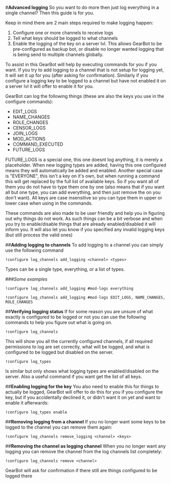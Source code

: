 #**Advanced logging**
So you want to do more then just log everything in a single channel? Then this guide is for you.

Keep in mind there are 2 main steps required to make logging happen:
1) Configure one or more channels to receive logs
2) Tell what keys should be logged to what channels
3) Enable the logging of the key on a server lvl. This allows GearBot to be pre-configured as backup bot, or disable no longer wanted logging that is being send to multiple channels globally.

To assist in this GearBot will help by executing commands for you if you want. If you try to add logging to a channel that is not setup for logging yet, it will set it up for you (after asking for confirmation). Similarly if you configure a logging key to be logged to a channel but have not enabled it on a server lvl it will offer to enable it for you. 

GearBot can log the following things (these are also the keys you use in the configure commands):
 - EDIT_LOGS
 - NAME_CHANGES
 - ROLE_CHANGES
 - CENSOR_LOGS
 - JOIN_LOGS
 - MOD_ACTIONS
 - COMMAND_EXECUTED
 - FUTURE_LOGS
 
FUTURE_LOGS is a special one, this one doesnt log anything, it is merely a placeholder. When new logging types are added, having this one configured means they will automatically be added and enabled.
Another special case is "EVERYONE", this isn't a key on it's own, but when running a command this will get replaced by the full list of available keys. So if you want all of them you do not have to type them one by one (also means that if you want all but one type, you can add everything, and then just remove the on you don't want).
All keys are case insensitive so you can type them in upper or lower case when using in the commands.

These commands are also made to be user friendly and help you in figuring out why things do not work. As such things can be a bit verbose and when you try to enable/disable things that are already enabled/disabled it will inform you. It will also let you know if you specified any invalid logging keys (but still process the valid ones)

##**Adding logging to channels**
To add logging to a channel you can simply use the following command
```
!configure log_channels add_logging <channel> <types>
```
Types can be a single type, everything, or a list of types.

###*Some examples*
```
!configure log_channels add_logging #mod-logs everything
```

```
!configure log_channels add_logging #mod-logs EDIT_LOGS, NAME_CHANGES, ROLE_CHANGES
```

##**Verifying logging status**
If for some reason you are unsure of what exactly is configured to be logged or not you can use the following commands to help you figure out what is going on.
```
!configure log_channels
```
This will show you all the currently configured channels, if all required permissions to log are set correctly, what will be logged, and what is configured to be logged but disabled on the server.

```
!configure log_types
```
Is similar but only shows what logging types are enabled/disabled on the server. Also a useful command if you want get the list of all keys.

##**Enabling logging for the key**
You also need to enable this for things to actually be logged, GearBot will offer to do this for you if you configure the key, but if you accidentally declined it, or didn't want it on yet and want to enable it afterwards:
```
!configure log_types enable 
```

##**Removing logging from a channel**
If you no longer want some keys to be logged to the channel you can remove them again:
```
!configure log_channels remove_logging <channel> <keys>
```


##**Removing the channel as logging channel**
When you no longer want any logging you can remove the channel from the log channels list completely:
```
!configure log_channels remove <channel>
```
GearBot will ask for confirmation if there still are things configured to be logged there

